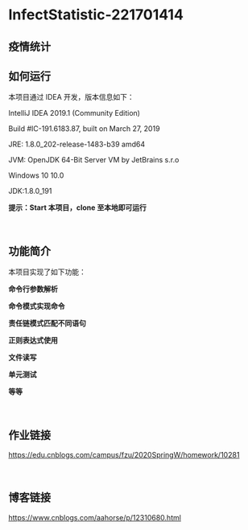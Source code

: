 # InfectStatistic-221701414

## 疫情统计

## 如何运行

本项目通过 IDEA 开发，版本信息如下：

IntelliJ IDEA 2019.1 (Community Edition)

Build #IC-191.6183.87, built on March 27, 2019

JRE: 1.8.0_202-release-1483-b39 amd64

JVM: OpenJDK 64-Bit Server VM by JetBrains s.r.o

Windows 10 10.0

JDK:1.8.0_191

**提示：Start 本项目，clone 至本地即可运行**

<br />

## 功能简介

本项目实现了如下功能：

**命令行参数解析**

**命令模式实现命令**

**责任链模式匹配不同语句**

**正则表达式使用**

**文件读写**

**单元测试**

**等等**

<br />

## 作业链接
<https://edu.cnblogs.com/campus/fzu/2020SpringW/homework/10281>

<br />

## 博客链接
<https://www.cnblogs.com/aahorse/p/12310680.html>